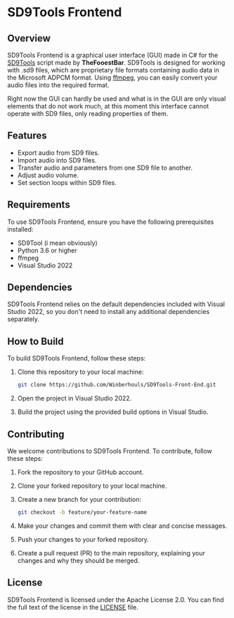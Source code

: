 # SD9Tools Frontend

## Overview

SD9Tools Frontend is a graphical user interface (GUI) made in C# for the [SD9Tools](https://github.com/TheFooestBar/SD9Tool) script made by **TheFooestBar**. SD9Tools is designed for working with .sd9 files, which are proprietary file formats containing audio data in the Microsoft ADPCM format. Using [ffmpeg](https://ffmpeg.org/), you can easily convert your audio files into the required format.

Right now the GUI can hardly be used and what is in the GUI are only visual elements that do not work much, at this moment this interface cannot operate with SD9 files, only reading properties of them.

## Features

- Export audio from SD9 files.
- Import audio into SD9 files.
- Transfer audio and parameters from one SD9 file to another.
- Adjust audio volume.
- Set section loops within SD9 files.

## Requirements

To use SD9Tools Frontend, ensure you have the following prerequisites installed:

- SD9Tool (i mean obviously)
- Python 3.6 or higher
- ffmpeg
- Visual Studio 2022

## Dependencies

SD9Tools Frontend relies on the default dependencies included with Visual Studio 2022, so you don't need to install any additional dependencies separately.

## How to Build

To build SD9Tools Frontend, follow these steps:

1. Clone this repository to your local machine:

   ```bash
   git clone https://github.com/Winberhouls/SD9Tools-Front-End.git
   ```

2. Open the project in Visual Studio 2022.

3. Build the project using the provided build options in Visual Studio.

## Contributing

We welcome contributions to SD9Tools Frontend. To contribute, follow these steps:

1. Fork the repository to your GitHub account.

2. Clone your forked repository to your local machine.

3. Create a new branch for your contribution:

   ```bash
   git checkout -b feature/your-feature-name
   ```

4. Make your changes and commit them with clear and concise messages.

5. Push your changes to your forked repository.

6. Create a pull request (PR) to the main repository, explaining your changes and why they should be merged.


## License

SD9Tools Frontend is licensed under the Apache License 2.0. You can find the full text of the license in the [LICENSE](github.com/Winberhouls/SD9Tools-Front-End/blob/main/LICENSE.md) file.